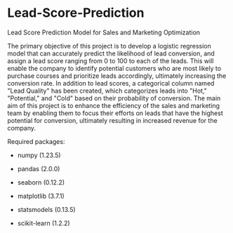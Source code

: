 # Lead-Score-Prediction
Lead Score Prediction Model for Sales and Marketing Optimization

The primary objective of this project is to develop a logistic regression model that can accurately predict the likelihood of lead conversion, and assign a lead score ranging from 0 to 100 to each of the leads. This will enable the company to identify potential customers who are most likely to purchase courses and prioritize leads accordingly, ultimately increasing the conversion rate. In addition to lead scores, a categorical column named "Lead Quality" has been created, which categorizes leads into "Hot," "Potential," and "Cold" based on their probability of conversion. The main aim of this project is to enhance the efficiency of the sales and marketing team by enabling them to focus their efforts on leads that have the highest potential for conversion, ultimately resulting in increased revenue for the company.

Required packages:

 - numpy (1.23.5)

 - pandas (2.0.0)

 - seaborn (0.12.2)

 - matplotlib (3.7.1)

 - statsmodels (0.13.5)

 - scikit-learn (1.2.2)
